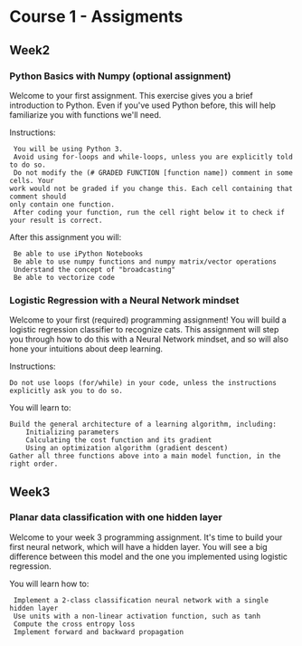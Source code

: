 # Course 1 - Assigments

## Week2

### Python Basics with Numpy (optional assignment)

Welcome to your first assignment. This exercise gives you a brief introduction to Python. Even if you've used Python before, this will help familiarize you with functions we'll need.

Instructions:

     You will be using Python 3.
     Avoid using for-loops and while-loops, unless you are explicitly told to do so.
     Do not modify the (# GRADED FUNCTION [function name]) comment in some cells. Your
    work would not be graded if you change this. Each cell containing that comment should
    only contain one function.
     After coding your function, run the cell right below it to check if your result is correct.

After this assignment you will:

     Be able to use iPython Notebooks
     Be able to use numpy functions and numpy matrix/vector operations
     Understand the concept of "broadcasting"
     Be able to vectorize code

### Logistic Regression with a Neural Network mindset

Welcome to your first (required) programming assignment! You will build a logistic regression classifier to recognize cats. This assignment will step you through how to do this with a Neural Network mindset, and so will also hone your intuitions about deep learning.

Instructions:

    Do not use loops (for/while) in your code, unless the instructions explicitly ask you to do so.

You will learn to:

    Build the general architecture of a learning algorithm, including:
        Initializing parameters
        Calculating the cost function and its gradient
        Using an optimization algorithm (gradient descent)
    Gather all three functions above into a main model function, in the right order.

## Week3

### Planar data classification with one hidden layer

Welcome to your week 3 programming assignment. It's time to build your first neural network, which will have a hidden layer. You will see a big difference between this model and the one you implemented using logistic regression.

You will learn how to:

     Implement a 2-class classification neural network with a single hidden layer
     Use units with a non-linear activation function, such as tanh
     Compute the cross entropy loss
     Implement forward and backward propagation
